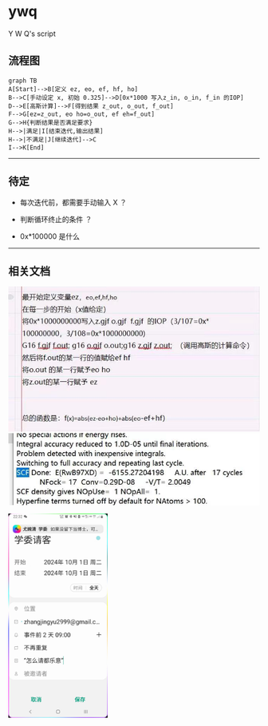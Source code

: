 # ywq

Y W Q's script

## 流程图

```mermaid
graph TB
A[Start]-->B[定义 ez, eo, ef, hf, ho]
B-->C[手动设定 x, 初始 0.325]-->D[0x*1000 写入z_in, o_in, f_in 的IOP]
D-->E[高斯计算]-->F[得到结果 z_out, o_out, f_out]
F-->G[ez=z_out, eo ho=o_out, ef eh=f_out]
G-->H{判断结果是否满足要求}
H-->|满足|I[结束迭代,输出结果]
H-->|不满足|J[继续迭代]-->C
I-->K[End]
```

---

## 待定

- 每次迭代前，都需要手动输入 X ？

- 判断循环终止的条件 ？
- 0x*100000 是什么

---

## 相关文档

![原需求描述](https://github.com/Assiyvril/ywq/raw/main/explanation_of_map.jpg "原需求描述") ![e值实例](https://github.com/Assiyvril/ywq/raw/main/value_of_e.jpg "示例")

<img src="https://github.com/Assiyvril/ywq/raw/main/dinner.jpg" style="zoom:40%" />

